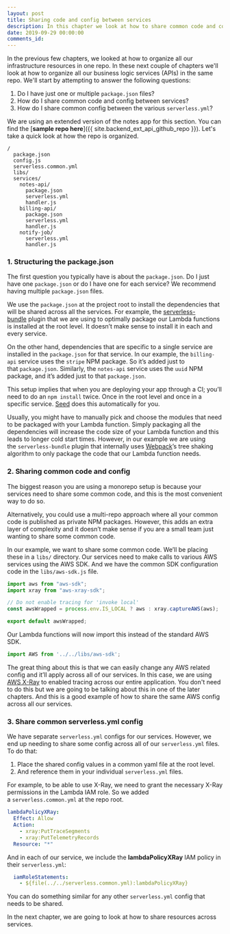 ```yaml
---
layout: post
title: Sharing code and config between services
description: In this chapter we look at how to share common code and config between services in your Serverless app. We'll look at how to structure the package.json and share config between multiple serverless.yml files.
date: 2019-09-29 00:00:00
comments_id: 
---
```


In the previous few chapters, we looked at how to organize all our infrastructure resources in one repo. In these next couple of chapters we'll look at how to organize all our business logic services (APIs) in the same repo. We'll start by attempting to answer the following questions:

1. Do I have just one or multiple `package.json` files?
2. How do I share common code and config between services?
3. How do I share common config between the various `serverless.yml`?

We are using an extended version of the notes app for this section. You can find the [**sample repo here**]({{ site.backend_ext_api_github_repo }}). Let's take a quick look at how the repo is organized.

```
/
  package.json
  config.js
  serverless.common.yml
  libs/
  services/
    notes-api/
      package.json
      serverless.yml
      handler.js
    billing-api/
      package.json
      serverless.yml
      handler.js
    notify-job/
      serverless.yml
      handler.js
```

### 1. Structuring the package.json

The first question you typically have is about the `package.json`. Do I just have one `package.json` or do I have one for each service? We recommend having multiple `package.json` files.

We use the `package.json` at the project root to install the dependencies that will be shared across all the services. For example, the [serverless-bundle](https://github.com/AnomalyInnovations/serverless-bundle) plugin that we are using to optimally package our Lambda functions is installed at the root level. It doesn’t make sense to install it in each and every service.

On the other hand, dependencies that are specific to a single service are installed in the `package.json` for that service. In our example, the `billing-api` service uses the `stripe` NPM package. So it’s added just to that `package.json`. Similarly, the `notes-api` service uses the `uuid` NPM package, and it’s added just to that `package.json`.

This setup implies that when you are deploying your app through a CI; you’ll need to do an `npm install` twice. Once in the root level and once in a specific service. [Seed](https://seed.run/) does this automatically for you.

Usually, you might have to manually pick and choose the modules that need to be packaged with your Lambda function. Simply packaging all the dependencies will increase the code size of your Lambda function and this leads to longer cold start times. However, in our example we are using the `serverless-bundle` plugin that internally uses [Webpack](https://webpack.js.org/)’s tree shaking algorithm to only package the code that our Lambda function needs.

### 2. Sharing common code and config

The biggest reason you are using a monorepo setup is because your services need to share some common code, and this is the most convenient way to do so.

Alternatively, you could use a multi-repo approach where all your common code is published as private NPM packages. However, this adds an extra layer of complexity and it doesn’t make sense if you are a small team just wanting to share some common code.

In our example, we want to share some common code. We’ll be placing these in a `libs/` directory. Our services need to make calls to various AWS services using the AWS SDK. And we have the common SDK configuration code in the `libs/aws-sdk.js` file.

``` js
import aws from "aws-sdk";
import xray from "aws-xray-sdk";

// Do not enable tracing for 'invoke local'
const awsWrapped = process.env.IS_LOCAL ? aws : xray.captureAWS(aws);

export default awsWrapped;
```

Our Lambda functions will now import this instead of the standard AWS SDK.

``` js
import AWS from '../../libs/aws-sdk';
```

The great thing about this is that we can easily change any AWS related config and it’ll apply across all of our services. In this case, we are using [AWS X-Ray](https://aws.amazon.com/xray/) to enabled tracing across our entire application. You don't need to do this but we are going to be talking about this in one of the later chapters. And this is a good example of how to share the same AWS config across all our services.

### 3. Share common serverless.yml config

We have separate `serverless.yml` configs for our services. However, we end up needing to share some config across all of our `serverless.yml` files. To do that:

1. Place the shared config values in a common yaml file at the root level.
2. And reference them in your individual `serverless.yml` files.

For example, to be able to use X-Ray, we need to grant the necessary X-Ray permissions in the Lambda IAM role. So we added a `serverless.common.yml` at the repo root.

``` yml
lambdaPolicyXRay:
  Effect: Allow
  Action:
    - xray:PutTraceSegments
    - xray:PutTelemetryRecords
  Resource: "*"
```
And in each of our service, we include the **lambdaPolicyXRay** IAM policy in their `serverless.yml`:

``` yml
  iamRoleStatements:
    - ${file(../../serverless.common.yml):lambdaPolicyXRay}
```

You can do something similar for any other `serverless.yml` config that needs to be shared.

In the next chapter, we are going to look at how to share resources across services.
